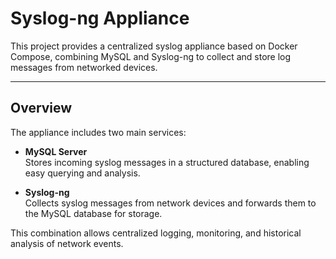 # Syslog-ng Appliance

This project provides a centralized syslog appliance based on Docker Compose, combining MySQL and Syslog-ng to collect and store log messages from networked devices.

---

## Overview

The appliance includes two main services:

- **MySQL Server**  
  Stores incoming syslog messages in a structured database, enabling easy querying and analysis.

- **Syslog-ng**  
  Collects syslog messages from network devices and forwards them to the MySQL database for storage.

This combination allows centralized logging, monitoring, and historical analysis of network events.
